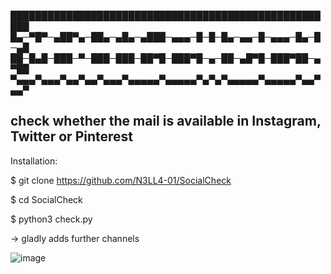 
█████████████████████████████████████████████████████
█▄─▀█▀─▄██▀▄─██▄─▄█▄─▄███─▄▄▄─█─█─█▄─▄▄─█─▄▄▄─█▄─█─▄█
██─█▄█─███─▀─███─███─██▀█─███▀█─▄─██─▄█▀█─███▀██─▄▀██
▀▄▄▄▀▄▄▄▀▄▄▀▄▄▀▄▄▄▀▄▄▄▄▄▀▄▄▄▄▄▀▄▀▄▀▄▄▄▄▄▀▄▄▄▄▄▀▄▄▀▄▄▀                                              
                                              
check whether the mail is available in Instagram, Twitter or Pinterest
---------------------------------------------
Installation:

$ git clone https://github.com/N3LL4-01/SocialCheck

$ cd SocialCheck

$ python3 check.py

-> gladly adds further channels

![image](https://user-images.githubusercontent.com/38042163/143938791-5896c62f-9c18-4c11-8046-b2185d539380.png)
